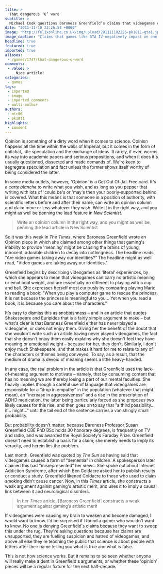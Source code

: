 ```yaml
---
title: >
  That dangerous ‘O’ word
subtitle: >
  Michael Cook questions Baroness Greenfield’s claims that videogames cause ADHD, schizophrenia and other mental disorders
date: "2011-11-10 22:26:58 +0000"
image: "http://felixonline.co.uk/img/upload/201111102226-pk1811-gta1.jpg"
image_caption: "Claims that games like GTA IV negatively impact on one’s mental state need to be supported"
headline: true
featured: true
imported: true
aliases:
 - /games/1747/that-dangerous-o-word
comments:
 - value: >
     Nice article!
categories:
 - games
tags:
 - imported
 - image
 - imported_comments
 - multi-author
authors:
 - mtc06
 - pk1811
highlights:
 - comment
---
```


Opinion is something of a dirty word when it comes to science. Opinion happens all the time within the walls of Imperial, but it comes in the form of chitchat, idle speculation and the exchange of ideas. It rarely, if ever, worms its way into academic papers and serious propositions, and when it does it's usually questioned, dissected and made demands of. We're keen to segregate speculation and fact unless the former shows itself worthy of being considered the latter.

In some media outlets, however, 'Opinion' is a Get Out Of Jail Free card. It's a _carte blanche_ to write what you wish, and as long as you pepper that writing with lots of 'could be's or 'may's then your poorly-supported behind is covered. What this means is that someone in a position of authority, with scientific letters before and after their name, can write an opinion column and claim more or less whatever they wish. Write it in the right way, and you might as well be penning the lead feature in _New Scientist_.

> Write an opinion column in the right way, and you might as well be penning the lead article in New Scientist

So it was this week in _The Times_, where Baroness Greenfield wrote an Opinion piece in which she claimed among other things that gaming's inability to provide 'meaning' might be causing the brains of young, innocent, adorable children to decay into nothingness. The headline reads, "Are video games taking away our identities?” The headline might as well read, "Video games are taking away our identities."

Greenfield begins by describing videogames as 'literal' experiences, by which she appears to mean that videogames can carry no artistic meaning or emotional weight, and are essentially no different to playing with a cup and ball. She expresses herself most curiously by comparing playing Mario to reading a book: "When you play a computer game to rescue the princess, it is not because the princess is meaningful to you... Yet when you read a book, it is because you care about the characters."

It's easy to dismiss this as snobbishness – and in an article that quotes Shakespeare and Euripides that is a fairly simple argument to make – but what's clear is that Baroness Greenfield either has never played a videogame, or does not enjoy them. Giving her the benefit of the doubt that she wouldn't write such an article having never played videogames, the fact that she doesn't enjoy them easily explains why she doesn't feel they have meaning or emotional weight – because for her, they don't. Similarly, I don't enjoy much Shakespeare, and that makes it hard for me to relate to any of the characters or themes being conveyed. To say, as a result, that the medium of drama is devoid of meaning seems a little heavy-handed.

In any case, the real problem in the article is that Greenfield uses the lack-of-meaning argument to motivate – namely, that by consuming content that has no meaning we are thereby losing a part of our mental faculties. She heavily implies through a careful use of language that videogames are responsible for a “drop in empathy” in the population (whatever that might mean), an “increase in aggressiveness” and a rise in the prescription of ADHD medication, the latter being particularly forced as she proposes two likely causes for this rise, and then goes on to say that "a third possibility... if... might..." until the tail end of the sentence carries a vanishingly small probability.

But probability doesn't matter, because Baroness Professor Susan Greenfield CBE PhD BSc holds 30 honorary degrees, is frequently on TV and radio, and was awarded the Royal Society's Faraday Prize. Greenfield doesn't need to establish a basis for a claim; she merely needs to imply its veracity, and herein lies the problem.

Last month, Greenfield was quoted by _The Sun_ as having said that videogames caused a form of “dementia” in children. A spokesperson later claimed this had “misrepresented” her views. She spoke out about Internet Addiction Syndrome, after which Ben Goldacre asked her to publish results or conduct a study. Greenfield likened Goldacre to those who used to claim smoking didn't cause cancer. Now, in this _Times_ article, she constructs a weak argument against gaming's artistic merit, and uses it to imply a causal link between it and neurological disorders.

> In her _Times_ article, [Baroness Greenfield] constructs a weak argument against gaming’s artistic merit

If videogames were causing my brain to weaken and become damaged, I would want to know. I'd be surprised if I found a gamer who wouldn't want to know. No one is denying Greenfield's claims because they want to sweep this under the rug. They're asking questions because her claims are unsupported, they are fuelling suspicion and hatred of videogames, and above all else they're teaching the public that science is about people with letters after their name telling you what is true and what is false.

This is not how science works. But it remains to be seen whether anyone will really make a dent in Greenfield's arguments, or whether these 'opinion' pieces will be a regular fixture for the next half-decade.
